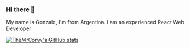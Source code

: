 ### Hi there 👋

My name is Gonzalo, I'm from Argentina. I am an experienced React Web Developer

[![TheMrCorvy's GitHub stats](https://github-readme-stats.vercel.app/api?username=TheMrCorvy)](https://github.com/anuraghazra/github-readme-stats)
